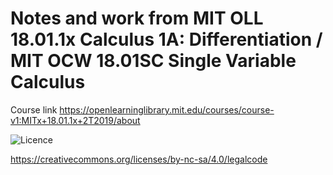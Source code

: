 # Notes and work from MIT OLL 18.01.1x Calculus 1A: Differentiation / MIT OCW 18.01SC Single Variable Calculus

Course link https://openlearninglibrary.mit.edu/courses/course-v1:MITx+18.01.1x+2T2019/about

![Licence](https://user-images.githubusercontent.com/67705789/206935122-734d828a-85ba-49e9-965d-4b9688b20508.png)

https://creativecommons.org/licenses/by-nc-sa/4.0/legalcode
